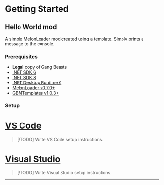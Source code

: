 # Getting Started

## Hello World mod

A simple MelonLoader mod created using a template. Simply prints a message to the console.

### Prerequisites

- **Legal** copy of Gang Beasts
- [.NET SDK 6](https://dotnet.microsoft.com/en-us/download/dotnet/6.0)
- [.NET SDK 8](https://dotnet.microsoft.com/en-us/download/dotnet/8.0)
- [.NET Desktop Runtime 6](https://dotnet.microsoft.com/en-us/download/dotnet/6.0)
- [MelonLoader v0.7.0+](https://github.com/LavaGang/MelonLoader/releases/latest)
- [GBMTemplates v1.0.3+](https://github.com/TheUltimateNuke/GBMTemplates)

### Setup

# [VS Code](#tab/setup/vscode)

> [!TODO]
> Write VS Code setup instructions.

# [Visual Studio](#tab/setup/visualstudio)

> [!TODO] Write Visual Studio setup instructions.

---
